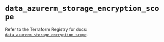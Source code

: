 # `data_azurerm_storage_encryption_scope`

Refer to the Terraform Registry for docs: [`data_azurerm_storage_encryption_scope`](https://registry.terraform.io/providers/hashicorp/azurerm/4.38.1/docs/data-sources/storage_encryption_scope).
